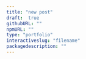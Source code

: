 ```yaml
---
title: "new post"
draft:  true
githubURL: ""
npmURL: ""
type: "portfolio"
interactiveslug: "filename"
packagedescription: ""
---
```

